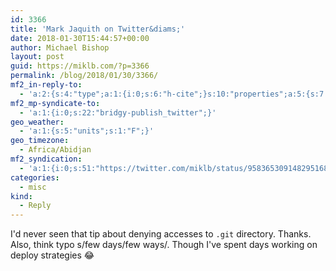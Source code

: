 ```yaml
---
id: 3366
title: 'Mark Jaquith on Twitter&diams;'
date: 2018-01-30T15:44:57+00:00
author: Michael Bishop
layout: post
guid: https://miklb.com/?p=3366
permalink: /blog/2018/01/30/3366/
mf2_in-reply-to:
  - 'a:2:{s:4:"type";a:1:{i:0;s:6:"h-cite";}s:10:"properties";a:5:{s:7:"summary";a:1:{i:0;s:64:"“Simple WordPress deploys using Git https://t.co/VRjgMmoOVo”";}s:4:"name";a:1:{i:0;s:23:"Mark Jaquith on Twitter";}s:3:"url";a:1:{i:0;s:57:"https://twitter.com/markjaquith/status/958362021522804736";}s:11:"publication";a:1:{i:0;s:7:"Twitter";}s:8:"featured";a:1:{i:0;s:76:"https://pbs.twimg.com/profile_images/915215186944020481/jvNL3H--_400x400.jpg";}}}'
mf2_mp-syndicate-to:
  - 'a:1:{i:0;s:22:"bridgy-publish_twitter";}'
geo_weather:
  - 'a:1:{s:5:"units";s:1:"F";}'
geo_timezone:
  - Africa/Abidjan
mf2_syndication:
  - 'a:1:{i:0;s:51:"https://twitter.com/miklb/status/958365309148295168";}'
categories:
  - misc
kind:
  - Reply
---
```

I'd never seen that tip about denying accesses to `.git` directory. Thanks. Also, think typo s/few days/few ways/. Though I've spent days working on deploy strategies 😂